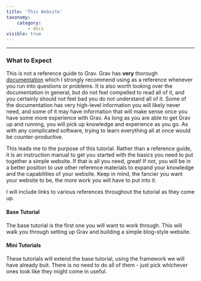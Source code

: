 ```yaml
---
title: 'This Website'
taxonomy:
    category:
        - docs
visible: true
---
```


---
### What to Expect

This is not a reference guide to Grav. Grav has **very** thorough [documentation](https://learn.getgrav.org/16) which I strongly recommend using as a reference whenever you run into questions or problems. It is also worth looking over the documentation in general, but do not feel compelled to read all of it, and you certainly should not feel bad you do not understand all of it. Some of the documentation has very high-level information you will likely never need, and some of it may have information that will make sense once you have some more experience with Grav. As long as you are able to get Grav up and running, you will pick up knowledge and experience as you go. As with any complicated software, trying to learn everything all at once would be counter-productive.

This leads me to the purpose of this tutorial. Rather than a reference guide, it is an instruction manual to get you started with the basics you need to put together a simple website. If that is all you need, great! If not, you will be in a better position to use other reference materials to expand your knowledge and the capabilities of your website. Keep in mind, the fancier you want your website to be, the more work you will have to put into it.

I will include links to various references throughout the tutorial as they come up.

#### **Base Tutorial**

The base tutorial is the first one you will want to work through. This will walk you through setting up Grav and building a simple blog-style website.

#### **Mini Tutorials**

These tutorials will extend the base tutorial, using the framework we will have already buit. There is no need to do all of them - just pick whichever ones look like they might come in useful.